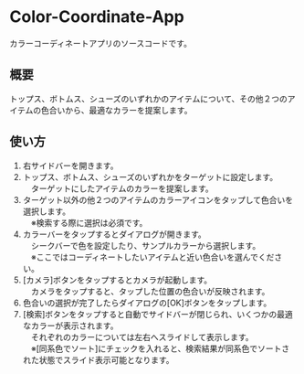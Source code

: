 # Color-Coordinate-App
カラーコーディネートアプリのソースコードです。

## 概要
トップス、ボトムス、シューズのいずれかのアイテムについて、その他２つのアイテムの色合いから、最適なカラーを提案します。  

## 使い方

1. 右サイドバーを開きます。  
1. トップス、ボトムス、シューズのいずれかをターゲットに設定します。  
　ターゲットにしたアイテムのカラーを提案します。  
1. ターゲット以外の他２つのアイテムのカラーアイコンをタップして色合いを選択します。  
　※検索する際に選択は必須です。  
1. カラーバーをタップするとダイアログが開きます。  
　シークバーで色を設定したり、サンプルカラーから選択します。  
　※ここではコーディネートしたいアイテムと近い色合いを選んでください。  
1. [カメラ]ボタンをタップするとカメラが起動します。  
　カメラをタップすると、タップした位置の色合いが反映されます。  
1. 色合いの選択が完了したらダイアログの[OK]ボタンをタップします。  
1. [検索]ボタンをタップすると自動でサイドバーが閉じられ、いくつかの最適なカラーが表示されます。  
　それぞれのカラーについては左右へスライドして表示します。  
　※[同系色でソート]にチェックを入れると、検索結果が同系色でソートされた状態でスライド表示可能となります。  
